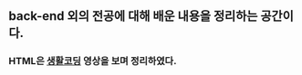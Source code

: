 <h2>back-end 외의 전공에 대해 배운 내용을 정리하는 공간이다.</h2>
<h3>HTML은 <a href="https://www.youtube.com/playlist?list=PLuHgQVnccGMDUzDDCKW-pCZQY-MMCX5yB">생활코딩</a> 영상을 보며 정리하였다.</h3>
